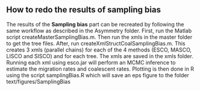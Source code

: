 ## How to redo the results of sampling bias
The results of the **Sampling bias** part can be recreated by following the same workflow as described in the Asymmetry folder. First, run the Matlab script createMasterSamplingBias.m. Then run the xmls in the master folder to get the tree files. After, run createXmlStructCoalSamplingBias.m. This creates 3 xmls (parallel chains) for each of the 4 methods (ESCO, MASCO, LISCO and SISCO) and for each tree. The xmls are saved in the xmls folder. Running each xml using esco.jar will perform an MCMC inference to estimate the migration rates and coalescent rates. Plotting is then done in R using the script samplingBias.R which will save an eps figure to the folder text/figures/SamplingBias
